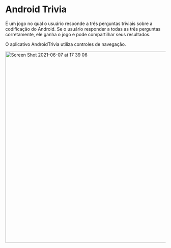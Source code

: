 # Android Trivia

É um jogo no qual o usuário responde a três perguntas triviais sobre a codificação do Android. 
Se o usuário responder a todas as três perguntas corretamente, ele ganha o jogo e pode compartilhar seus resultados.

O aplicativo AndroidTrivia utiliza controles de navegação. 

<img width="600" alt="Screen Shot 2021-06-07 at 17 39 06" src="https://user-images.githubusercontent.com/49947803/121084663-5097cb80-c7b7-11eb-8c53-d0c914e162ac.png">
